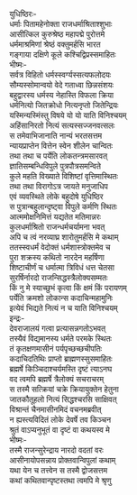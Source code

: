 युधिष्ठिरः-  
धर्माः पितामहेनोक्ता राजधर्माश्रिताश्शुभाः  
आसीत्किल कुरुश्रेष्ठ महापद्मे पुरोत्तमे  
धर्ममाश्रमिणां श्रेष्ठं वक्तुमर्हसि भारत  
गङ्गाया दक्षिणे कूले कश्चिद्विप्रस्समाहितः  
भीष्मः-  
सर्वत्र विहितो धर्मस्स्वर्ग्यस्सत्यफलोदयः  
सौम्यस्सोमान्वयो वेदे गताध्वा छिन्नसंशयः  
बहुद्वारस्य धर्मस्य नेहास्ति विफला क्रिया  
धर्मनित्यो जितक्रोधो नित्यनृप्तो जितेन्द्रियः  
यस्मिन्यस्मिंस्तु विषये यो यो याति विनिश्चयम्  
अहिंसानिरतो नित्यं सत्यस्सज्जनवत्सलः  
स तमेवाभिजानाति नान्यं भरतसत्तम  
न्यायप्राप्तेन वित्तेन स्वेन शीलेन चान्वितः  
तथा तथा च पर्येति लोकतन्त्रमसारवत्  
ज्ञातिसम्बन्धिविपुले पुत्रपौत्रसमन्विते  
कुले महति विख्याते विशिष्टां वृत्तिमास्थितः   
तथा तथा विरागोऽत्र जायते मनुजाधिप  
एवं व्यवस्थिते लोके बहुदोषे युधिष्ठिर  
स पुत्रान्बहुलान्दृष्ट्वा विपुले कर्मणि स्थितः  
आत्ममोक्षनिमित्तं यद्यतेत मतिमान्नरः  
कुलधर्माश्रितो राजन्धर्मचर्यामना भवत्  
अपि च त्वं नरव्याघ्र शारोतुमर्हसि मे कथाम्  
ततस्स्वधर्मं वेदोक्तं धर्मशास्त्रोक्तमेव च  
पुरा शक्रस्य कथितो नारदेन महर्षिणा  
शिष्टाचीर्णं च धर्मात्मा त्रिविधं धत्त चेतसा  
सुरर्षिर्नारदो राजन्सिद्धस्त्रैलोक्यसम्मतः  
किं नु मे स्याच्छुभं कृत्वा किं क्षमं किं परायणम्  
पर्येति क्रमशो लोकान्स कदाचिन्महामुनिः  
इत्येवं भिद्यते नित्यं न च याति विनिश्चयम्  
इन्द्रः-  
देवराजालयं गत्वा प्रत्यासन्नगतोऽभवत्  
तस्यैवं विद्यमानस्य धर्मते परमके स्थितः  
तं कृतक्षणमासीनं पर्यपृच्छच्छचीपतिः  
कदाचिदतिथिः प्राप्तो ब्राह्मणस्सुसमाहितः  
ब्रह्मर्षे किञ्चिदाश्चर्यमस्ति दृष्टं त्याऽनघ  
वद त्वमपि ब्रह्मर्षे त्रैलोक्यं सचराचरम्  
स तस्मै सत्क्रियां चक्रे क्रियायुक्तेन हेतुना  
जातकौतूहलो नित्यं सिद्धश्चरसि साक्षिवत्  
विश्रान्तं चैनमासीनमिदं वचनमब्रवीत्  
न ह्यस्त्यविदितं लोके देवर्षे तव किञ्चन  
श्रुतं वाऽप्यनुभूतं वा दृष्टं वा कथयस्व मे  
भीष्मः-  
तस्मै राजन्सुरेन्द्राय नारदो वदतां वरः  
आसीनायोपसन्नाय प्रोक्तवान्विपुलां कथाम्  
यथा येन च तत्त्वेन स तस्मै द्वोजसत्तम  
कथां कथितवान्पृष्टस्तथा त्वमपि मे श्रृणु  
